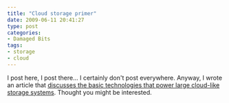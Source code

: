 ```yaml
---
title: "Cloud storage primer"
date: 2009-06-11 20:41:27
type: post
categories:
- Damaged Bits
tags:
- storage
- cloud
---
```


<p>I post here, I post there... I certainly don't post everywhere.  Anyway, I wrote an article that <a href="http://omniti.com/seeds/concepts-of-cloudish-storage">discusses the basic technologies that power large cloud-like storage systems</a>.  Thought you might be interested.</p>

